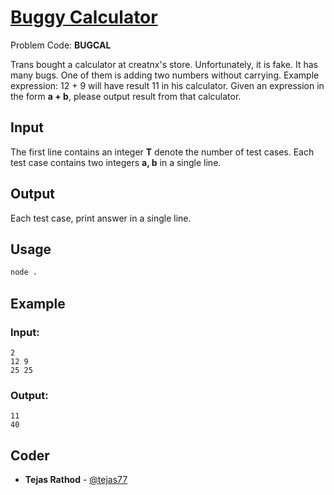 
# [Buggy Calculator](https://www.codechef.com/problems/BUGCAL)
Problem Code: **BUGCAL**

Trans bought a calculator at creatnx's store. Unfortunately, it is fake. It has many bugs. One of them is adding two numbers without carrying. Example expression: 12 + 9 will have result 11 in his calculator. Given an expression in the form **a + b**, please output result from that calculator.

## Input

The first line contains an integer **T** denote the number of test cases. Each test case contains two integers **a, b** in a single line.

## Output

Each test case, print answer in a single line.

## Usage
```sh
node .
```
## Example
### Input:
```
2
12 9
25 25
```
### Output:
```
11
40
```
## Coder

* **Tejas Rathod** - [@tejas77](https://github.com/tejas77)
